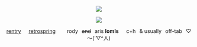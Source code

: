<div align="center">
  
![](https://komarev.com/ghpvc/?username=sakadays&color=lightgrey)  

![](https://files.catbox.moe/7cljf3.png)

[rentry](https://rentry.co/steezy)‎⠀⠀[retrospring](https://retrospring.net/@tease)⠀⠀⠀rody⠀~~and~~⠀aris **lomls**⠀⠀c+h⠀& usually⠀off-tab⠀♡ ～('▽^人)

